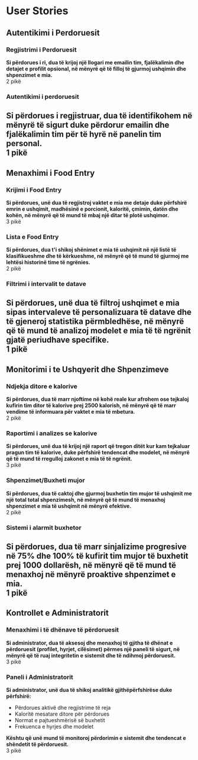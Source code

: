 # User Stories
## Autentikimi i Perdoruesit
### Regjistrimi i Perdoruesit
**Si përdorues i ri, dua të krijoj një llogari me emailin tim, fjalëkalimin dhe detajet e profilit opsional, në mënyrë që të filloj të gjurmoj ushqimin dhe shpenzimet e mia.**  
2 pikë
### Autentikimi i perdoruesit
**Si përdorues i regjistruar, dua të identifikohem në mënyrë të sigurt duke përdorur emailin dhe fjalëkalimin tim për të hyrë në panelin tim personal.**  
1 pikë
---
## Menaxhimi i Food Entry
### Krijimi i Food Entry
**Si përdorues, unë dua të regjistroj vaktet e mia me detaje duke përfshirë emrin e ushqimit, madhësinë e porcionit, kaloritë, çmimin, datën dhe kohën, në mënyrë që të mund të mbaj një ditar të plotë ushqimor.**  
3 pikë
### Lista e Food Entry
**Si përdorues, dua t'i shikoj shënimet e mia të ushqimit në një listë të klasifikueshme dhe të kërkueshme, në mënyrë që të mund të gjurmoj me lehtësi historinë time të ngrënies.**  
2 pikë
### Filtrimi i intervalit te datave
**Si përdorues, unë dua të filtroj ushqimet e mia sipas intervaleve të personalizuara të datave dhe të gjeneroj statistika përmbledhëse, në mënyrë që të mund të analizoj modelet e mia të të ngrënit gjatë periudhave specifike.**  
1 pikë
---
## Monitorimi i te Ushqyerit dhe Shpenzimeve
### Ndjekja ditore e kalorive
**Si përdorues, dua të marr njoftime në kohë reale kur afrohem ose tejkaloj kufirin tim ditor të kalorive prej 2500 kalorish, në mënyrë që të marr vendime të informuara për vaktet e mia të mbetura.**  
2 pikë
### Raportimi i analizes se kalorive
**Si përdorues, unë dua të krijoj një raport që tregon ditët kur kam tejkaluar pragun tim të kalorive, duke përfshirë tendencat dhe modelet, në mënyrë që të mund të rregulloj zakonet e mia të të ngrënit.**  
3 pikë
### Shpenzimet/Buxheti mujor
**Si përdorues, dua të caktoj dhe gjurmoj buxhetin tim mujor të ushqimit me një total total shpenzimesh, në mënyrë që të mund të menaxhoj shpenzimet e mia të ushqimit në mënyrë efektive.**  
2 pikë
### Sistemi i alarmit buxhetor
**Si përdorues, dua të marr sinjalizime progresive në 75% dhe 100% të kufirit tim mujor të buxhetit prej 1000 dollarësh, në mënyrë që të mund të menaxhoj në mënyrë proaktive shpenzimet e mia.**  
1 pikë
---
## Kontrollet e Administratorit
### Menaxhimi i të dhënave të përdoruesit
**Si administrator, dua të aksesoj dhe menaxhoj të gjitha të dhënat e përdoruesit (profilet, hyrjet, cilësimet) përmes një paneli të sigurt, në mënyrë që të ruaj integritetin e sistemit dhe të ndihmoj përdoruesit.**  
3 pikë
### Paneli i Administratorit
**Si administrator, unë dua të shikoj analitikë gjithëpërfshirëse duke përfshirë:**
- Përdorues aktivë dhe regjistrime të reja
- Kaloritë mesatare ditore për përdorues
- Normat e pajtueshmërisë së buxhetit
- Frekuenca e hyrjes dhe modelet

**Kështu që unë mund të monitoroj përdorimin e sistemit dhe tendencat e shëndetit të përdoruesit.**  
  3 pikë